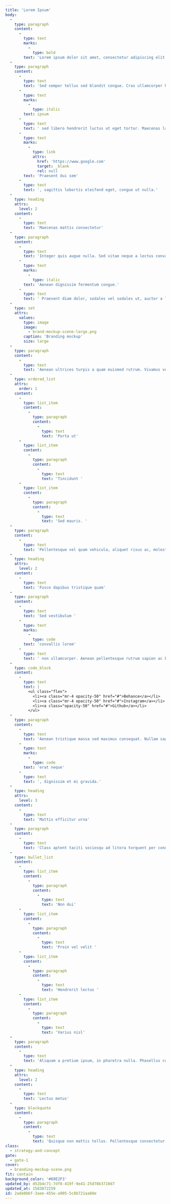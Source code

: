 ```yaml
---
title: 'Lorem Ipsum'
body:
  -
    type: paragraph
    content:
      -
        type: text
        marks:
          -
            type: bold
        text: 'Lorem ipsum dolor sit amet, consectetur adipiscing elit. Ut aliquet eget ex nec scelerisque. Cras commodo, nulla vel sodales gravida, risus ex rutrum neque, at molestie dui nulla vitae nulla. Praesent maximus sed quam eu efficitur. '
  -
    type: paragraph
    content:
      -
        type: text
        text: 'Sed semper tellus sed blandit congue. Cras ullamcorper hendrerit leo, ornare porta ante auctor vel. In sit amet ex odio. Fusce at '
      -
        type: text
        marks:
          -
            type: italic
        text: ipsum
      -
        type: text
        text: ' sed libero hendrerit luctus ut eget tortor. Maecenas lacinia nunc id ligula cursus imperdiet. Nunc est elit, imperdiet ut vehicula sed, molestie nec sem. Etiam in convallis lorem. Aenean a suscipit ligula, at fermentum diam. '
      -
        type: text
        marks:
          -
            type: link
            attrs:
              href: 'https://www.google.com'
              target: _blank
              rel: null
        text: 'Praesent dui sem'
      -
        type: text
        text: ', sagittis lobortis eleifend eget, congue ut nulla.'
  -
    type: heading
    attrs:
      level: 2
    content:
      -
        type: text
        text: 'Maecenas mattis consectetur'
  -
    type: paragraph
    content:
      -
        type: text
        text: 'Integer quis augue nulla. Sed vitae neque a lectus convallis faucibus nec non elit. Sed eget nisl eget dolor rutrum lobortis. Nunc accumsan sagittis sagittis. Maecenas laoreet sem in nibh sollicitudin euismod. '
      -
        type: text
        marks:
          -
            type: italic
        text: 'Aenean dignissim fermentum congue.'
      -
        type: text
        text: ' Praesent diam dolor, sodales vel sodales ut, auctor a lorem. Vestibulum dictum dolor et turpis tempus consequat.'
  -
    type: set
    attrs:
      values:
        type: image
        image:
          - brand-mockup-scene-large.png
        caption: 'Branding mockup'
        size: large
  -
    type: paragraph
    content:
      -
        type: text
        text: 'Aenean ultrices turpis a quam euismod rutrum. Vivamus vel neque quis orci volutpat venenatis in commodo orci. Maecenas euismod dolor non est imperdiet hendrerit. Suspendisse sem lectus, accumsan condimentum '
  -
    type: ordered_list
    attrs:
      order: 1
    content:
      -
        type: list_item
        content:
          -
            type: paragraph
            content:
              -
                type: text
                text: 'Porta ut'
      -
        type: list_item
        content:
          -
            type: paragraph
            content:
              -
                type: text
                text: 'Tincidunt '
      -
        type: list_item
        content:
          -
            type: paragraph
            content:
              -
                type: text
                text: 'Sed mauris. '
  -
    type: paragraph
    content:
      -
        type: text
        text: 'Pellentesque vel quam vehicula, aliquet risus ac, molestie turpis. Curabitur hendrerit consequat tortor a porta. Praesent massa odio, pharetra in magna vel, semper efficitur erat. Ut pulvinar dui consequat sapien sagittis hendrerit. Etiam mollis mollis nisl sed porttitor.'
  -
    type: heading
    attrs:
      level: 2
    content:
      -
        type: text
        text: 'Fusce dapibus tristique quam'
  -
    type: paragraph
    content:
      -
        type: text
        text: 'Sed vestibulum '
      -
        type: text
        marks:
          -
            type: code
        text: 'convallis lorem'
      -
        type: text
        text: ' non ullamcorper. Aenean pellentesque rutrum sapien ac bibendum. Donec placerat urna a pretium sodales. Ut dictum lobortis ultrices. Suspendisse quis facilisis arcu.'
  -
    type: code_block
    content:
      -
        type: text
        text: |
          <ul class="flex">
            <li><a class="mr-4 opacity-50" href="#">Behance</a></li>
            <li><a class="mr-4 opacity-50" href="#">Instagram</a></li>
            <li><a class="opacity-50" href="#">Github</a></li>
          </ul>
  -
    type: paragraph
    content:
      -
        type: text
        text: 'Aenean tristique massa sed maximus consequat. Nullam sagittis tortor nulla, in tristique odio placerat mattis. Donec quis purus ipsum. Donec interdum in nisl id congue. In '
      -
        type: text
        marks:
          -
            type: code
        text: 'erat neque'
      -
        type: text
        text: ', dignissim et mi gravida.'
  -
    type: heading
    attrs:
      level: 3
    content:
      -
        type: text
        text: 'Mattis efficitur urna'
  -
    type: paragraph
    content:
      -
        type: text
        text: 'Class aptent taciti sociosqu ad litora torquent per conubia nostra, per inceptos himenaeos. Ut vitae lectus nec nunc ultricies vehicula id vulputate nisi. Vivamus finibus congue lectus, id accumsan mi sagittis vitae in nec elit vitae nibh finibus consectetur interdum.'
  -
    type: bullet_list
    content:
      -
        type: list_item
        content:
          -
            type: paragraph
            content:
              -
                type: text
                text: 'Non dui'
      -
        type: list_item
        content:
          -
            type: paragraph
            content:
              -
                type: text
                text: 'Proin vel velit '
      -
        type: list_item
        content:
          -
            type: paragraph
            content:
              -
                type: text
                text: 'Hendrerit lectus '
      -
        type: list_item
        content:
          -
            type: paragraph
            content:
              -
                type: text
                text: 'Varius nisl'
  -
    type: paragraph
    content:
      -
        type: text
        text: 'Aliquam a pretium ipsum, in pharetra nulla. Phasellus congue nunc vel facilisis ullamcorper. Phasellus velit arcu, pulvinar eu mattis porttitor, tincidunt quis dolor. Sed a cursus ligula, at blandit elit. Nam lectus metus, luctus in nunc sed, dictum maximus lectus.'
  -
    type: heading
    attrs:
      level: 2
    content:
      -
        type: text
        text: 'Lectus metus'
  -
    type: blockquote
    content:
      -
        type: paragraph
        content:
          -
            type: text
            text: 'Quisque non mattis tellus. Pellentesque consectetur libero sit amet dignissim dignissim. In sed quam erat. Morbi efficitur hendrerit augue, sit amet mattis est venenatis at. Vivamus finibus congue lectus, id accumsan mi sagittis vitae in nec elit vitae nibh finibus consectetur interdum.'
class:
  - strategy-and-concept
gate:
  - gate-1
cover:
  - branding-mockup-scene.png
fit: contain
background_color: '#69E2F3'
updated_by: d52b4c71-7df8-419f-9e41-25d78b3710d7
updated_at: 1583872259
id: 2ade0b6f-3aee-455e-a905-5c8b721aa60e
---
```

